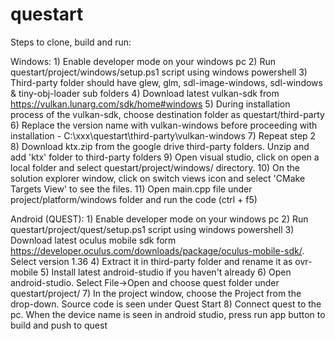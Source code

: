# questart

Steps to clone, build and run:

Windows:
	1) Enable developer mode on your windows pc
	2) Run questart/project/windows/setup.ps1 script using windows powershell
	3) Third-party folder should have glew, glm, sdl-image-windows, sdl-windows & tiny-obj-loader sub folders
	4) Download latest vulkan-sdk from https://vulkan.lunarg.com/sdk/home#windows
	5) During installation process of the vulkan-sdk, choose destination folder as questart/third-party
	6) Replace the version name with vulkan-windows before proceeding with installation
		- C:\xxx\questart\third-party\vulkan-windows
	7) Repeat step 2
	8) Download ktx.zip from the google drive third-party folders. Unzip and add 'ktx' folder to third-party folders
	9) Open visual studio, click on open a local folder and select questart/project/windows/ directory. 
	10) On the solution explorer window, click on switch views icon and select 'CMake Targets View' to see the files.
	11) Open main.cpp file under project/platform/windows folder and run the code (ctrl + f5)

Android (QUEST):
	1) Enable developer mode on your windows pc
	2) Run questart/project/quest/setup.ps1 script using windows powershell
	3) Download latest oculus mobile sdk form https://developer.oculus.com/downloads/package/oculus-mobile-sdk/. Select version 1.36
	4) Extract it in third-party folder and rename it as ovr-mobile
	5) Install latest android-studio if you haven't already
	6) Open android-studio. Select File->Open and choose quest folder under questart/project/
	7) In the project window, choose the Project from the drop-down. Source code is seen under Quest Start
	8) Connect quest to the pc. When the device name is seen in android studio, press run app button to build and push to quest